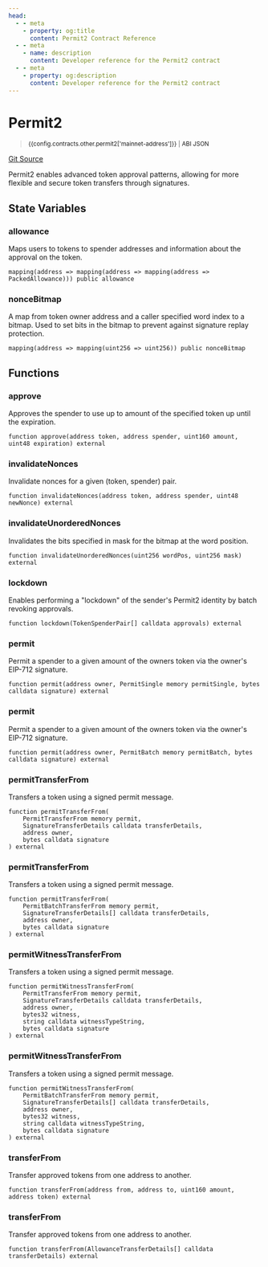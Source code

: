 ```yaml
---
head:
  - - meta
    - property: og:title
      content: Permit2 Contract Reference
  - - meta
    - name: description
      content: Developer reference for the Permit2 contract
  - - meta
    - property: og:description
      content: Developer reference for the Permit2 contract
---
```


<script setup>
  import config from '@berachain/config/constants.json';
</script>

# Permit2

> <small><a target="_blank" :href="config.mainnet.dapps.berascan.url + 'address/' + config.contracts.other.permit2['mainnet-address']">{{config.contracts.other.permit2['mainnet-address']}}</a><span v-if="config.contracts.other.permit2.abi">&nbsp;|&nbsp;<a target="_blank" :href="config.contracts.other.permit2.abi">ABI JSON</a></span></small>

[Git Source](https://github.com/Uniswap/permit2/blob/main/src/Permit2.sol)

Permit2 enables advanced token approval patterns, allowing for more flexible and secure token transfers through signatures.

## State Variables

### allowance

Maps users to tokens to spender addresses and information about the approval on the token.

```solidity
mapping(address => mapping(address => mapping(address => PackedAllowance))) public allowance
```

### nonceBitmap

A map from token owner address and a caller specified word index to a bitmap. Used to set bits in the bitmap to prevent against signature replay protection.

```solidity
mapping(address => mapping(uint256 => uint256)) public nonceBitmap
```

## Functions

### approve

Approves the spender to use up to amount of the specified token up until the expiration.

```solidity
function approve(address token, address spender, uint160 amount, uint48 expiration) external
```

### invalidateNonces

Invalidate nonces for a given (token, spender) pair.

```solidity
function invalidateNonces(address token, address spender, uint48 newNonce) external
```

### invalidateUnorderedNonces

Invalidates the bits specified in mask for the bitmap at the word position.

```solidity
function invalidateUnorderedNonces(uint256 wordPos, uint256 mask) external
```

### lockdown

Enables performing a "lockdown" of the sender's Permit2 identity by batch revoking approvals.

```solidity
function lockdown(TokenSpenderPair[] calldata approvals) external
```

### permit

Permit a spender to a given amount of the owners token via the owner's EIP-712 signature.

```solidity
function permit(address owner, PermitSingle memory permitSingle, bytes calldata signature) external
```

### permit

Permit a spender to a given amount of the owners token via the owner's EIP-712 signature.

```solidity
function permit(address owner, PermitBatch memory permitBatch, bytes calldata signature) external
```

### permitTransferFrom

Transfers a token using a signed permit message.

```solidity
function permitTransferFrom(
    PermitTransferFrom memory permit,
    SignatureTransferDetails calldata transferDetails,
    address owner,
    bytes calldata signature
) external
```

### permitTransferFrom

Transfers a token using a signed permit message.

```solidity
function permitTransferFrom(
    PermitBatchTransferFrom memory permit,
    SignatureTransferDetails[] calldata transferDetails,
    address owner,
    bytes calldata signature
) external
```

### permitWitnessTransferFrom

Transfers a token using a signed permit message.

```solidity
function permitWitnessTransferFrom(
    PermitTransferFrom memory permit,
    SignatureTransferDetails calldata transferDetails,
    address owner,
    bytes32 witness,
    string calldata witnessTypeString,
    bytes calldata signature
) external
```

### permitWitnessTransferFrom

Transfers a token using a signed permit message.

```solidity
function permitWitnessTransferFrom(
    PermitBatchTransferFrom memory permit,
    SignatureTransferDetails[] calldata transferDetails,
    address owner,
    bytes32 witness,
    string calldata witnessTypeString,
    bytes calldata signature
) external
```

### transferFrom

Transfer approved tokens from one address to another.

```solidity
function transferFrom(address from, address to, uint160 amount, address token) external
```

### transferFrom

Transfer approved tokens from one address to another.

```solidity
function transferFrom(AllowanceTransferDetails[] calldata transferDetails) external
```
